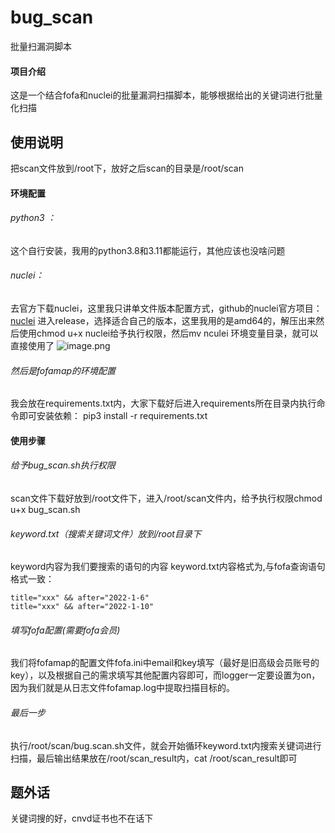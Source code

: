 # bug_scan
批量扫漏洞脚本
#### 项目介绍
这是一个结合fofa和nuclei的批量漏洞扫描脚本，能够根据给出的关键词进行批量化扫描


## 使用说明

把scan文件放到/root下，放好之后scan的目录是/root/scan

#### 环境配置

###### python3 ：

这个自行安装，我用的python3.8和3.11都能运行，其他应该也没啥问题

###### nuclei：

去官方下载nuclei，这里我只讲单文件版本配置方式，github的nuclei官方项目：[nuclei](https://github.com/projectdiscovery/nuclei)
进入release，选择适合自己的版本，这里我用的是amd64的，解压出来然后使用chmod u+x nuclei给予执行权限，然后mv nculei 环境变量目录，就可以直接使用了
![image.png](https://image.3001.net/images/20230527/1685165496_647195b85b31c3b3ee0a4.png!small)

###### 然后是fofamap的环境配置

我会放在requirements.txt内，大家下载好后进入requirements所在目录内执行命令即可安装依赖：
pip3 install -r requirements.txt
#### 使用步骤

###### 给予bug\_scan.sh执行权限

scan文件下载好放到/root文件下，进入/root/scan文件内，给予执行权限chmod u+x bug\_scan.sh

###### keyword.txt（搜索关键词文件）放到/root目录下

keyword内容为我们要搜索的语句的内容
keyword.txt内容格式为,与fofa查询语句格式一致：

```
title="xxx" && after="2022-1-6"
title="xxx" && after="2022-1-10"
```

###### 填写fofa配置(需要fofa会员)

我们将fofamap的配置文件fofa.ini中email和key填写（最好是旧高级会员账号的key），以及根据自己的需求填写其他配置内容即可，而logger一定要设置为on，因为我们就是从日志文件fofamap.log中提取扫描目标的。

###### 最后一步

执行/root/scan/bug.scan.sh文件，就会开始循环keyword.txt内搜索关键词进行扫描，最后输出结果放在/root/scan\_result内，cat /root/scan\_result即可


## 题外话

关键词搜的好，cnvd证书也不在话下

